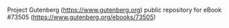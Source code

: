 Project Gutenberg (https://www.gutenberg.org) public repository for eBook #73505 (https://www.gutenberg.org/ebooks/73505)
